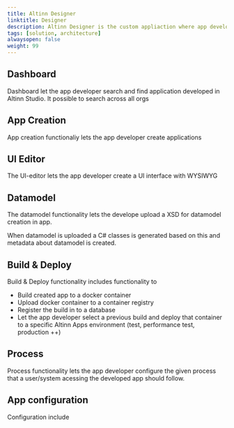 ```yaml
---
title: Altinn Designer
linktitle: Designer
description: Altinn Designer is the custom appliaction where app developers mange their applications.
tags: [solution, architecture]
alwaysopen: false
weight: 99
---
```


## Dashboard
Dashboard let the app developer search and find application developed in Altinn Studio. It possible to search across all orgs 

## App Creation
App creation functionaliy lets the app developer create applications

## UI Editor
The UI-editor lets the app developer create a UI interface with WYSIWYG 

## Datamodel
The datamodel functionality lets the develope upload a XSD for datamodel creation in app.

When datamodel is uploaded a C# classes is generated based on this and metadata about datamodel is created.

## Build & Deploy
Build & Deploy functionality includes functionality to 
- Build created app to a docker container
- Upload docker container to a container registry
- Register the build in to a database
- Let the app developer select a previous build and deploy that container to a specific Altinn Apps environment (test, performance test, production ++)


## Process
Process functionality lets the app developer configure the given process that a user/system acessing the developed app should follow.

## App configuration
Configuration include 